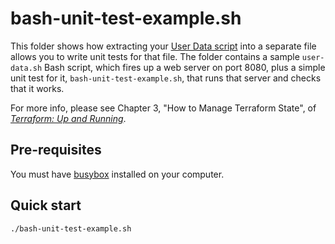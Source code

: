 # bash-unit-test-example.sh

This folder shows how extracting your [User Data
script](http://docs.aws.amazon.com/AWSEC2/latest/UserGuide/user-data.html) into a separate file allows you to write
unit tests for that file. The folder contains a sample `user-data.sh` Bash script, which fires up a web server on port
8080, plus a simple unit test for it, `bash-unit-test-example.sh`, that runs that server and checks that it works.

For more info, please see Chapter 3, "How to Manage Terraform State", of
_[Terraform: Up and Running](http://www.terraformupandrunning.com)_.

## Pre-requisites

You must have [busybox](https://busybox.net/) installed on your computer.

## Quick start

```
./bash-unit-test-example.sh
```
